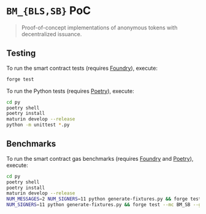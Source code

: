 # `BM_{BLS,SB}` PoC

> Proof-of-concept implementations of anonymous tokens with decentralized issuance.

## Testing

To run the smart contract tests (requires [Foundry](https://book.getfoundry.sh/getting-started/installation)), execute:

```sh
forge test
```

To run the Python tests (requires [Poetry](https://python-poetry.org/docs/)), execute:

```sh
cd py
poetry shell
poetry install
maturin develop --release
python -m unittest *.py
```

## Benchmarks

To run the smart contract gas benchmarks (requires [Foundry](https://book.getfoundry.sh/getting-started/installation) and [Poetry](https://python-poetry.org/docs/)), execute:

```sh
cd py
poetry shell
poetry install
maturin develop --release
NUM_MESSAGES=2 NUM_SIGNERS=11 python generate-fixtures.py && forge test --mc BM_BLS --gas-report
NUM_SIGNERS=11 python generate-fixtures.py && forge test --mc BM_SB --gas-report
```
